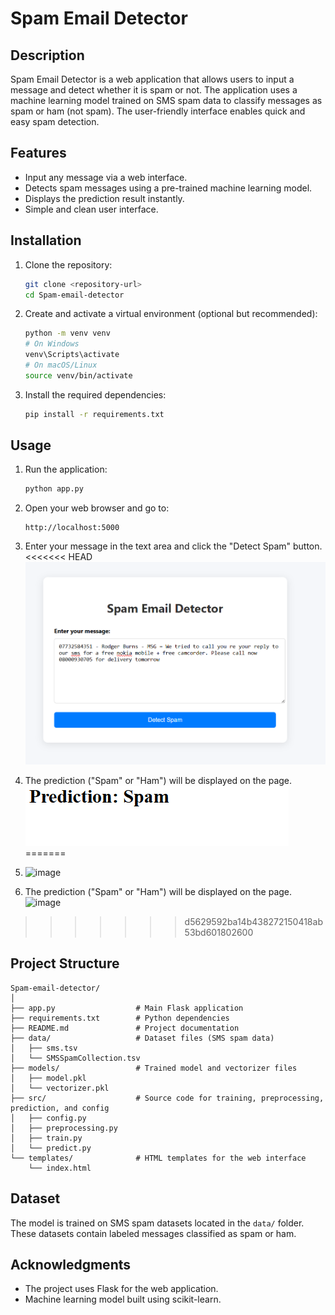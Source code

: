 # Spam Email Detector

## Description
Spam Email Detector is a web application that allows users to input a message and detect whether it is spam or not. The application uses a machine learning model trained on SMS spam data to classify messages as spam or ham (not spam). The user-friendly interface enables quick and easy spam detection.

## Features
- Input any message via a web interface.
- Detects spam messages using a pre-trained machine learning model.
- Displays the prediction result instantly.
- Simple and clean user interface.

## Installation

1. Clone the repository:
   ```bash
   git clone <repository-url>
   cd Spam-email-detector
   ```

2. Create and activate a virtual environment (optional but recommended):
   ```bash
   python -m venv venv
   # On Windows
   venv\Scripts\activate
   # On macOS/Linux
   source venv/bin/activate
   ```

3. Install the required dependencies:
   ```bash
   pip install -r requirements.txt
   ```

## Usage

1. Run the application:
   ```bash
   python app.py
   ```

2. Open your web browser and go to:
   ```
   http://localhost:5000
   ```

3. Enter your message in the text area and click the "Detect Spam" button.
<<<<<<< HEAD
![alt text](image.png)

4. The prediction ("Spam" or "Ham") will be displayed on the page.
![alt text](image-1.png)
=======
4. ![image](https://github.com/user-attachments/assets/12ec8f90-7c0f-4f7c-ab7b-75209e79f87a)


5. The prediction ("Spam" or "Ham") will be displayed on the page.
![image](https://github.com/user-attachments/assets/1f9ffeb8-b560-4f95-aa67-31dbfe66dc7a)

>>>>>>> d5629592ba14b438272150418ab53bd601802600
## Project Structure

```
Spam-email-detector/
│
├── app.py                  # Main Flask application
├── requirements.txt        # Python dependencies
├── README.md               # Project documentation
├── data/                   # Dataset files (SMS spam data)
│   ├── sms.tsv
│   └── SMSSpamCollection.tsv
├── models/                 # Trained model and vectorizer files
│   ├── model.pkl
│   └── vectorizer.pkl
├── src/                    # Source code for training, preprocessing, prediction, and config
│   ├── config.py
│   ├── preprocessing.py
│   ├── train.py
│   └── predict.py
└── templates/              # HTML templates for the web interface
    └── index.html
```

## Dataset

The model is trained on SMS spam datasets located in the `data/` folder. These datasets contain labeled messages classified as spam or ham.

## Acknowledgments

- The project uses Flask for the web application.
- Machine learning model built using scikit-learn.

